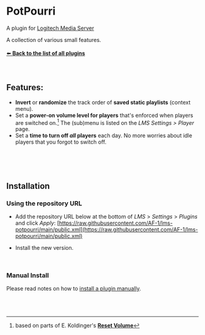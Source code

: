 PotPourri
====

A plugin for [Logitech Media Server](https://github.com/Logitech/slimserver)<br>

A collection of various small features.
<br><br>
[⬅️ **Back to the list of all plugins**](https://github.com/AF-1/)
<br><br><br>


## Features:
- **Invert** or **randomize** the track order of **saved static playlists** (context menu).
- Set a **power-on volume level for players** that's enforced when players are switched on.[^1] The (sub)menu is listed on the *LMS Settings > Player* page.
- Set a **time to turn off *all* players** each day. No more worries about idle players that you forgot to switch off.

<br><br><br>


## Installation

### Using the repository URL

- Add the repository URL below at the bottom of *LMS* > *Settings* > *Plugins* and click *Apply*:
[https://raw.githubusercontent.com/AF-1/lms-potpourri/main/public.xml](https://raw.githubusercontent.com/AF-1/lms-potpourri/main/public.xml)

- Install the new version.
<br>

### Manual Install

Please read notes on how to [install a plugin manually](https://github.com/AF-1/sobras/wiki/Manual-installation-of-LMS-plugins).
<br><br><br><br>


[^1]:based on parts of E. Koldinger's [**Reset Volume**](https://github.com/koldinger/ResetVolume)
